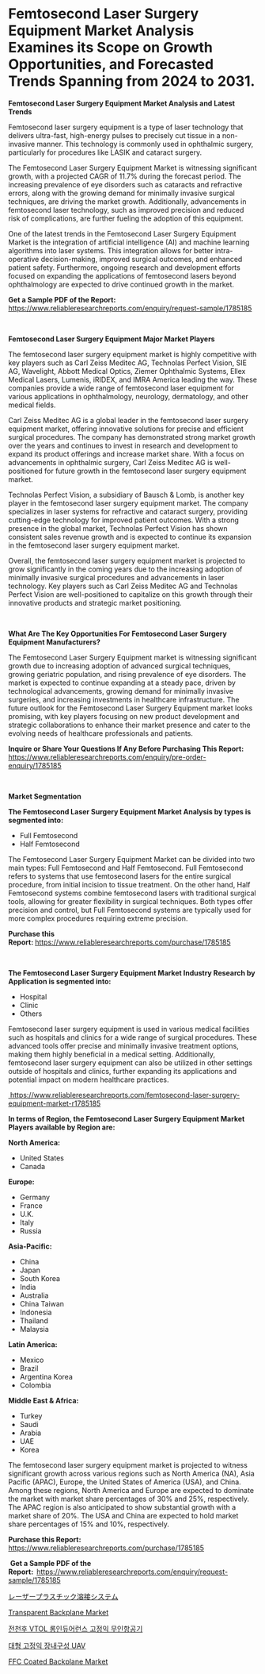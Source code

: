 <p><h1>Femtosecond Laser Surgery Equipment Market Analysis Examines its Scope on Growth Opportunities, and Forecasted Trends Spanning from 2024 to 2031.</h1></p><p><strong>Femtosecond Laser Surgery Equipment Market Analysis and Latest Trends</strong></p>
<p><p>Femtosecond laser surgery equipment is a type of laser technology that delivers ultra-fast, high-energy pulses to precisely cut tissue in a non-invasive manner. This technology is commonly used in ophthalmic surgery, particularly for procedures like LASIK and cataract surgery.</p><p>The Femtosecond Laser Surgery Equipment Market is witnessing significant growth, with a projected CAGR of 11.7% during the forecast period. The increasing prevalence of eye disorders such as cataracts and refractive errors, along with the growing demand for minimally invasive surgical techniques, are driving the market growth. Additionally, advancements in femtosecond laser technology, such as improved precision and reduced risk of complications, are further fueling the adoption of this equipment.</p><p>One of the latest trends in the Femtosecond Laser Surgery Equipment Market is the integration of artificial intelligence (AI) and machine learning algorithms into laser systems. This integration allows for better intra-operative decision-making, improved surgical outcomes, and enhanced patient safety. Furthermore, ongoing research and development efforts focused on expanding the applications of femtosecond lasers beyond ophthalmology are expected to drive continued growth in the market.</p></p>
<p><strong>Get a Sample PDF of the Report:&nbsp;</strong> <a href="https://www.reliableresearchreports.com/enquiry/request-sample/1785185">https://www.reliableresearchreports.com/enquiry/request-sample/1785185</a></p>
<p>&nbsp;</p>
<p><strong>Femtosecond Laser Surgery Equipment Major Market Players</strong></p>
<p><p>The femtosecond laser surgery equipment market is highly competitive with key players such as Carl Zeiss Meditec AG, Technolas Perfect Vision, SIE AG, Wavelight, Abbott Medical Optics, Ziemer Ophthalmic Systems, Ellex Medical Lasers, Lumenis, iRIDEX, and IMRA America leading the way. These companies provide a wide range of femtosecond laser equipment for various applications in ophthalmology, neurology, dermatology, and other medical fields.</p><p>Carl Zeiss Meditec AG is a global leader in the femtosecond laser surgery equipment market, offering innovative solutions for precise and efficient surgical procedures. The company has demonstrated strong market growth over the years and continues to invest in research and development to expand its product offerings and increase market share. With a focus on advancements in ophthalmic surgery, Carl Zeiss Meditec AG is well-positioned for future growth in the femtosecond laser surgery equipment market.</p><p>Technolas Perfect Vision, a subsidiary of Bausch & Lomb, is another key player in the femtosecond laser surgery equipment market. The company specializes in laser systems for refractive and cataract surgery, providing cutting-edge technology for improved patient outcomes. With a strong presence in the global market, Technolas Perfect Vision has shown consistent sales revenue growth and is expected to continue its expansion in the femtosecond laser surgery equipment market.</p><p>Overall, the femtosecond laser surgery equipment market is projected to grow significantly in the coming years due to the increasing adoption of minimally invasive surgical procedures and advancements in laser technology. Key players such as Carl Zeiss Meditec AG and Technolas Perfect Vision are well-positioned to capitalize on this growth through their innovative products and strategic market positioning.</p></p>
<p>&nbsp;</p>
<p><strong>What Are The Key Opportunities For Femtosecond Laser Surgery Equipment Manufacturers?</strong></p>
<p><p>The Femtosecond Laser Surgery Equipment market is witnessing significant growth due to increasing adoption of advanced surgical techniques, growing geriatric population, and rising prevalence of eye disorders. The market is expected to continue expanding at a steady pace, driven by technological advancements, growing demand for minimally invasive surgeries, and increasing investments in healthcare infrastructure. The future outlook for the Femtosecond Laser Surgery Equipment market looks promising, with key players focusing on new product development and strategic collaborations to enhance their market presence and cater to the evolving needs of healthcare professionals and patients.</p></p>
<p><strong>Inquire or Share Your Questions If Any Before Purchasing This Report:</strong> <a href="https://www.reliableresearchreports.com/enquiry/pre-order-enquiry/1785185">https://www.reliableresearchreports.com/enquiry/pre-order-enquiry/1785185</a></p>
<p>&nbsp;</p>
<p><strong>Market Segmentation</strong></p>
<p><strong>The Femtosecond Laser Surgery Equipment Market Analysis by types is segmented into:</strong></p>
<p><ul><li>Full Femtosecond</li><li>Half Femtosecond</li></ul></p>
<p><p>The Femtosecond Laser Surgery Equipment Market can be divided into two main types: Full Femtosecond and Half Femtosecond. Full Femtosecond refers to systems that use femtosecond lasers for the entire surgical procedure, from initial incision to tissue treatment. On the other hand, Half Femtosecond systems combine femtosecond lasers with traditional surgical tools, allowing for greater flexibility in surgical techniques. Both types offer precision and control, but Full Femtosecond systems are typically used for more complex procedures requiring extreme precision.</p></p>
<p><strong>Purchase this Report:&nbsp;</strong><a href="https://www.reliableresearchreports.com/purchase/1785185">https://www.reliableresearchreports.com/purchase/1785185</a></p>
<p>&nbsp;</p>
<p><strong>The Femtosecond Laser Surgery Equipment Market Industry Research by Application is segmented into:</strong></p>
<p><ul><li>Hospital</li><li>Clinic</li><li>Others</li></ul></p>
<p><p>Femtosecond laser surgery equipment is used in various medical facilities such as hospitals and clinics for a wide range of surgical procedures. These advanced tools offer precise and minimally invasive treatment options, making them highly beneficial in a medical setting. Additionally, femtosecond laser surgery equipment can also be utilized in other settings outside of hospitals and clinics, further expanding its applications and potential impact on modern healthcare practices.</p></p>
<p><a href="https://www.reliableresearchreports.com/femtosecond-laser-surgery-equipment-market-r1785185">&nbsp;https://www.reliableresearchreports.com/femtosecond-laser-surgery-equipment-market-r1785185</a></p>
<p><strong>In terms of Region, the Femtosecond Laser Surgery Equipment Market Players available by Region are:</strong></p>
<p>
    <p> <strong> North America: </strong>
        <ul>
            <li>United States</li>
            <li>Canada</li>
        </ul>
        </p> 
    <p> <strong> Europe: </strong>
        <ul>
            <li>Germany</li>
            <li>France</li>
            <li>U.K.</li>
            <li>Italy</li>
            <li>Russia</li>
        </ul>
        </p> 
    <p> <strong> Asia-Pacific: </strong>
        <ul>
            <li>China</li>
            <li>Japan</li>
            <li>South Korea</li>
            <li>India</li>
            <li>Australia</li>
            <li>China Taiwan</li>
            <li>Indonesia</li>
            <li>Thailand</li>
            <li>Malaysia</li>
        </ul>
        </p> 
    <p> <strong> Latin America: </strong>
        <ul>
            <li>Mexico</li>
            <li>Brazil</li>
            <li>Argentina Korea</li>
            <li>Colombia</li>
        </ul>
        </p> 
    <p> <strong> Middle East & Africa: </strong>
        <ul>
            <li>Turkey</li>
            <li>Saudi</li>
            <li>Arabia</li>
            <li>UAE</li>
            <li>Korea</li>
        </ul>
    </p>
    </p>
<p><p>The femtosecond laser surgery equipment market is projected to witness significant growth across various regions such as North America (NA), Asia Pacific (APAC), Europe, the United States of America (USA), and China. Among these regions, North America and Europe are expected to dominate the market with market share percentages of 30% and 25%, respectively. The APAC region is also anticipated to show substantial growth with a market share of 20%. The USA and China are expected to hold market share percentages of 15% and 10%, respectively.</p></p>
<p><strong>Purchase this Report: </strong><a href="https://www.reliableresearchreports.com/purchase/1785185">https://www.reliableresearchreports.com/purchase/1785185</a></p>
<p>&nbsp;<strong>Get a Sample PDF of the Report:&nbsp;&nbsp;</strong><a href="https://www.reliableresearchreports.com/enquiry/request-sample/1785185">https://www.reliableresearchreports.com/enquiry/request-sample/1785185</a></p>
<p><strong></strong></p>
<p><p><a href="https://github.com/lababdou/Market-Research-Report-List-4/blob/main/2799596104866.md">レーザープラスチック溶接システム</a></p><p><a href="https://github.com/seekum/Market-Research-Report-List-3/blob/main/transparent-backplane-market.md">Transparent Backplane Market</a></p><p><a href="https://github.com/tukangkrupk/Market-Research-Report-List-1/blob/main/748199998368.md">전천후 VTOL 롱인듀어런스 고정익 무인항공기</a></p><p><a href="https://github.com/mduzzalmduzzal601/Market-Research-Report-List-1/blob/main/627561498367.md">대형 고정익 장내구성 UAV</a></p><p><a href="https://github.com/timeliteaut/Market-Research-Report-List-3/blob/main/ffc-coated-backplane-market.md">FFC Coated Backplane Market</a></p></p>